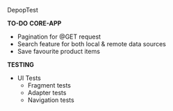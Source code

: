 DepopTest

**TO-DO**
**CORE-APP**
- Pagination for @GET request
- Search feature for both local & remote data sources
- Save favourite product items

**TESTING**
- UI Tests
    - Fragment tests
    - Adapter tests
    - Navigation tests